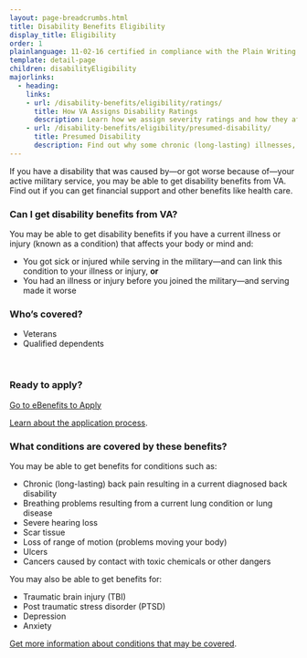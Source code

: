 ```yaml
---
layout: page-breadcrumbs.html
title: Disability Benefits Eligibility 
display_title: Eligibility
order: 1
plainlanguage: 11-02-16 certified in compliance with the Plain Writing Act
template: detail-page
children: disabilityEligibility
majorlinks:
  - heading:
    links:
    - url: /disability-benefits/eligibility/ratings/
      title: How VA Assigns Disability Ratings
      description: Learn how we assign severity ratings and how they affect your disability payments.
    - url: /disability-benefits/eligibility/presumed-disability/
      title: Presumed Disability
      description: Find out why some chronic (long-lasting) illnesses, or illnesses caused by contact with toxic chemicals or other hazardous materials, may qualify you for disability benefits.
---
```


<div class="va-introtext">

If you have a disability that was caused by—or got worse because of—your active military service, you may be able to get disability benefits from VA. Find out if you can get financial support and other benefits like health care.

</div>

<div class="feature" markdown="1">

### Can I get disability benefits from VA?

You may be able to get disability benefits if you have a current illness or injury (known as a condition) that affects your body or mind and:

- You got sick or injured while serving in the military—and can link this condition to your illness or injury, **or**
- You had an illness or injury before you joined the military—and serving made it worse

### Who’s covered?

- Veterans 
- Qualified dependents

</div>

<div markdown="0"><br></div>

### Ready to apply?

<a class="usa-button-primary va-button-primary" href="https://www.ebenefits.va.gov/ebenefits/about/feature?feature=disability-compensation">Go to eBenefits to Apply</a>

[Learn about the application process](/disability-benefits/apply/).


### What conditions are covered by these benefits? 

You may be able to get benefits for conditions such as: 

- Chronic (long-lasting) back pain resulting in a current diagnosed back disability
- Breathing problems resulting from a current lung condition or lung disease
- Severe hearing loss
- Scar tissue
- Loss of range of motion (problems moving your body)
- Ulcers
- Cancers caused by contact with toxic chemicals or other dangers

You may also be able to get benefits for:
- Traumatic brain injury (TBI)
- Post traumatic stress disorder (PTSD)
- Depression
- Anxiety

[Get more information about conditions that may be covered](http://www.benefits.va.gov/compensation/dbq_ListBySymptom.asp).

<div markdown="0"><br></div>
